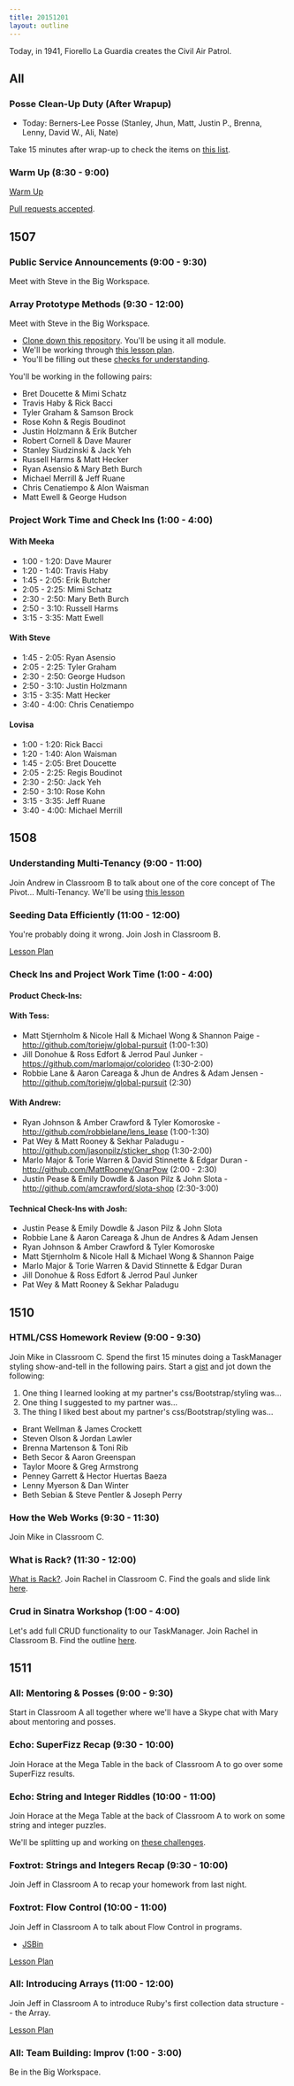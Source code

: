 ```yaml
---
title: 20151201
layout: outline
---
```


Today, in 1941, Fiorello La Guardia creates the Civil Air Patrol.

## All

### Posse Clean-Up Duty (After Wrapup)

* Today: Berners-Lee Posse (Stanley, Jhun, Matt, Justin P., Brenna, Lenny, David W., Ali, Nate)

Take 15 minutes after wrap-up to check the items on [this list](https://gist.github.com/rwarbelow/f5cfe4333402d043ef2e).

### Warm Up (8:30 - 9:00)

[Warm Up](https://thewarmup.herokuapp.com)

[Pull requests accepted](https://github.com/mikedao/the-warm-up).


## 1507

### Public Service Announcements (9:00 - 9:30)

Meet with Steve in the Big Workspace.

### Array Prototype Methods (9:30 - 12:00)

Meet with Steve in the Big Workspace.

- [Clone down this repository][mdn]. You'll be using it all module.
- We'll be working through [this lesson plan][apm].
- You'll be filling out these [checks for understanding][cfu].

[mdn]: https://github.com/mdn/advanced-js-fundamentals-ck
[apm]: https://github.com/mdn/advanced-js-fundamentals-ck/tree/gh-pages/tutorials/01-array-prototype-methods
[cfu]: https://gist.github.com/stevekinney/98fb8a6e62bfbd959fb2

You'll be working in the following pairs:

* Bret Doucette & Mimi Schatz
* Travis Haby & Rick Bacci
* Tyler Graham & Samson Brock
* Rose Kohn & Regis Boudinot
* Justin Holzmann & Erik Butcher
* Robert Cornell & Dave Maurer
* Stanley Siudzinski & Jack Yeh
* Russell Harms & Matt Hecker
* Ryan Asensio & Mary Beth Burch
* Michael Merrill & Jeff Ruane
* Chris Cenatiempo & Alon Waisman
* Matt Ewell & George Hudson

### Project Work Time and Check Ins (1:00 - 4:00)

#### With Meeka

- 1:00 - 1:20: Dave Maurer
- 1:20 - 1:40: Travis Haby
- 1:45 - 2:05: Erik Butcher
- 2:05 - 2:25: Mimi Schatz
- 2:30 - 2:50: Mary Beth Burch
- 2:50 - 3:10: Russell Harms
- 3:15 - 3:35: Matt Ewell

#### With Steve

- 1:45 - 2:05: Ryan Asensio
- 2:05 - 2:25: Tyler Graham
- 2:30 - 2:50: George Hudson
- 2:50 - 3:10: Justin Holzmann
- 3:15 - 3:35: Matt Hecker
- 3:40 - 4:00: Chris Cenatiempo

#### Lovisa

- 1:00 - 1:20: Rick Bacci
- 1:20 - 1:40: Alon Waisman
- 1:45 - 2:05: Bret Doucette
- 2:05 - 2:25: Regis Boudinot
- 2:30 - 2:50: Jack Yeh
- 2:50 - 3:10: Rose Kohn
- 3:15 - 3:35: Jeff Ruane
- 3:40 - 4:00: Michael Merrill

## 1508

### Understanding Multi-Tenancy (9:00 - 11:00)

Join Andrew in Classroom B to talk about one of the core concept of The Pivot... Multi-Tenancy. We'll be using [this lesson](https://github.com/turingschool/lesson_plans/blob/master/ruby_03-professional_rails_applications/understanding_multitenancy.md)

### Seeding Data Efficiently (11:00 - 12:00)

You're probably doing it wrong. Join Josh in Classroom B.

[Lesson Plan](https://github.com/turingschool/lesson_plans/blob/master/ruby_03-professional_rails_applications/seeding_data_efficiently.md)

### Check Ins and Project Work Time (1:00 - 4:00)

#### Product Check-Ins:

#### With Tess:

* Matt Stjernholm & Nicole Hall & Michael Wong & Shannon Paige - http://github.com/toriejw/global-pursuit (1:00-1:30)
* Jill Donohue & Ross Edfort & Jerrod Paul Junker - https://github.com/marlomajor/colorideo (1:30-2:00)
* Robbie Lane & Aaron Careaga & Jhun de Andres & Adam Jensen - http://github.com/toriejw/global-pursuit (2:30)

#### With Andrew:

* Ryan Johnson & Amber Crawford & Tyler Komoroske - http://github.com/robbielane/lens_lease (1:00-1:30)
* Pat Wey & Matt Rooney & Sekhar Paladugu - http://github.com/jasonpilz/sticker_shop (1:30-2:00)
* Marlo Major & Torie Warren & David Stinnette & Edgar Duran - http://github.com/MattRooney/GnarPow (2:00 - 2:30)
* Justin Pease & Emily Dowdle & Jason Pilz & John Slota - http://github.com/amcrawford/slota-shop (2:30-3:00)

#### Technical Check-Ins with Josh:

* Justin Pease & Emily Dowdle & Jason Pilz & John Slota
* Robbie Lane & Aaron Careaga & Jhun de Andres & Adam Jensen
* Ryan Johnson & Amber Crawford & Tyler Komoroske
* Matt Stjernholm & Nicole Hall & Michael Wong & Shannon Paige
* Marlo Major & Torie Warren & David Stinnette & Edgar Duran
* Jill Donohue & Ross Edfort & Jerrod Paul Junker
* Pat Wey & Matt Rooney & Sekhar Paladugu

## 1510

### HTML/CSS Homework Review (9:00 - 9:30)

Join Mike in Classroom C. Spend the first 15 minutes doing a TaskManager styling show-and-tell in the following pairs. Start a [gist](http://gist.github.com/) and jot down the following:

1. One thing I learned looking at my partner's css/Bootstrap/styling was...
2. One thing I suggested to my partner was...
3. The thing I liked best about my partner's css/Bootstrap/styling was...

* Brant Wellman & James Crockett
* Steven Olson & Jordan Lawler
* Brenna Martenson & Toni Rib
* Beth Secor & Aaron Greenspan
* Taylor Moore & Greg Armstrong
* Penney Garrett & Hector Huertas Baeza
* Lenny Myerson & Dan Winter
* Beth Sebian & Steve Pentler & Joseph Perry

### How the Web Works (9:30 - 11:30)

Join Mike in Classroom C.

### What is Rack? (11:30 - 12:00)

[What is Rack?](https://www.youtube.com/watch?v=HEXWRTEbj1I). Join Rachel in Classroom C. Find the goals and slide link [here](https://github.com/turingschool/lesson_plans/blob/master/ruby_02-web_applications_with_ruby/what_is_rack.markdown).

### Crud in Sinatra Workshop (1:00 - 4:00)

Let's add full CRUD functionality to our TaskManager. Join Rachel in Classroom B. Find the outline [here](https://github.com/turingschool/lesson_plans/blob/master/ruby_02-web_applications_with_ruby/crud_sinatra.markdown).

## 1511

### All: Mentoring & Posses (9:00 - 9:30)

Start in Classroom A all together where we'll have a Skype chat with Mary about mentoring and posses.

### Echo: SuperFizz Recap (9:30 - 10:00)

Join Horace at the Mega Table in the back of Classroom A to go over some SuperFizz results.

### Echo: String and Integer Riddles (10:00 - 11:00)

Join Horace at the Mega Table at the back of Classroom A to work on some string and integer puzzles.

We'll be splitting up and working on [these challenges](https://github.com/turingschool/challenges/blob/master/string-and-integer-riddles.markdown).

### Foxtrot: Strings and Integers Recap (9:30 - 10:00)

Join Jeff in Classroom A to recap your homework from last night.

### Foxtrot: Flow Control (10:00 - 11:00)

Join Jeff in Classroom A to talk about Flow Control in programs.

- [JSBin](http://jsbin.com/ropoxo/3/edit?js,output)

[Lesson Plan](https://github.com/turingschool/lesson_plans/blob/master/ruby_01-object_oriented_programming_with_ruby/flow_control.markdown)

### All: Introducing Arrays (11:00 - 12:00)

Join Jeff in Classroom A to introduce Ruby's first collection data
structure -- the Array.

[Lesson Plan](https://github.com/turingschool/lesson_plans/blob/master/ruby_01-object_oriented_programming_with_ruby/arrays_and_hashes.markdown)

### All: Team Building: Improv (1:00 - 3:00)

Be in the Big Workspace.
